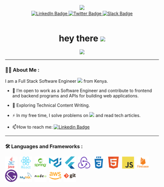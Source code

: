 <div id="header" align="center">
  <img src="https://media.giphy.com/media/M9gbBd9nbDrOTu1Mqx/giphy.gif" width="100"/>
</div>

<div id="badges" align="center">
  <a href="https://www.linkedin.com/in/japheth-namukuru-26a631194">
    <img src="https://img.shields.io/badge/LinkedIn-blue?style=for-the-badge&logo=linkedin&logoColor=white" alt="LinkedIn Badge"/>
  </a>
  <a href="https://twitter.com/JaphethNamukuru?t=fT7MZYHhMbOUzarNXlK_4w&s=09">
    <img src="https://img.shields.io/badge/Twitter-blue?style=for-the-badge&logo=twitter&logoColor=white" alt="Twitter Badge"/>
  </a>
  <a href="https://dscmasenouniversity.slack.com/archives/C01GX9ZVD8T/p1608008376000200">
    <img src="https://img.shields.io/badge/Slack-darkmagenta?style=for-the-badge&logo=slack&logoColor=blue" alt="Slack Badge"/>
  </a>
</div>
<div id="counter" align="center">
<img src="https://komarev.com/ghpvc/?username=Namukuru254&style=flat-square&color=blue" alt=""/>
  <h1>
  hey there
  <img src="https://media.giphy.com/media/hvRJCLFzcasrR4ia7z/giphy.gif" width="30px"/>
</h1>
</div>
<div align="center">
  <img src="https://raw.githubusercontent.com/MicaelliMedeiros/micaellimedeiros/master/image/computer-illustration.png" width="" height=""/>
</div>

---

### :man_technologist: About Me :
I am a Full Stack Software Engineer <img src="https://media.giphy.com/media/WUlplcMpOCEmTGBtBW/giphy.gif" width="30"> from Kenya.
- :telescope: I’m open to work as a Software Engineer and contribute to frontend and backend programs and APIs for building web applications.

- :seedling: Exploring Technical Content Writing.

- :zap: In my free time, I solve problems on [<IMG src="https://img.shields.io/badge/Codewars-white?style=for-the-badge&logo=codewars&logoColor=orange"/>](https://www.google.com/url?sa=t&source=web&rct=j&url=https://www.codewars.com/&ved=2ahUKEwimpKzut4_5AhWNw4UKHWiTCM8QFnoECAsQAQ&usg=AOvVaw3dk_cBsaivKzOmQjAUXBGD) and read tech articles.

- :mailbox:How to reach me: [![Linkedin Badge](https://img.shields.io/badge/-LinkedIn-blue?style=flat&logo=Linkedin&logoColor=white)](https://www.linkedin.com/in/japheth-namukuru-26a631194)

---

### :hammer_and_wrench: Languages and Frameworks :
<div>
  <img src="https://github.com/devicons/devicon/blob/master/icons/java/java-original-wordmark.svg" title="Java" alt="Java" width="40" height="40"/>&nbsp;
  <img src="https://github.com/devicons/devicon/blob/master/icons/react/react-original-wordmark.svg" title="React" alt="React" width="40" height="40"/>&nbsp;
  <img src="https://github.com/devicons/devicon/blob/master/icons/spring/spring-original-wordmark.svg" title="Spring" alt="Spring" width="40" height="40"/>&nbsp;
  <img src="https://github.com/devicons/devicon/blob/master/icons/materialui/materialui-original.svg" title="Material UI" alt="Material UI" width="40" height="40"/>&nbsp;
  <img src="https://github.com/devicons/devicon/blob/master/icons/flutter/flutter-original.svg" title="Flutter" alt="Flutter" width="40" height="40"/>&nbsp;
  <img src="https://github.com/devicons/devicon/blob/master/icons/redux/redux-original.svg" title="Redux" alt="Redux " width="40" height="40"/>&nbsp;
  <img src="https://github.com/devicons/devicon/blob/master/icons/css3/css3-plain-wordmark.svg"  title="CSS3" alt="CSS" width="40" height="40"/>&nbsp;
  <img src="https://github.com/devicons/devicon/blob/master/icons/html5/html5-original.svg" title="HTML5" alt="HTML" width="40" height="40"/>&nbsp;
  <img src="https://github.com/devicons/devicon/blob/master/icons/javascript/javascript-original.svg" title="JavaScript" alt="JavaScript" width="40" height="40"/>&nbsp;
  <img src="https://github.com/devicons/devicon/blob/master/icons/firebase/firebase-plain-wordmark.svg" title="Firebase" alt="Firebase" width="40" height="40"/>&nbsp;
  <img src="https://github.com/devicons/devicon/blob/master/icons/gatsby/gatsby-original.svg" title="Gatsby"  alt="Gatsby" width="40" height="40"/>&nbsp;
  <img src="https://github.com/devicons/devicon/blob/master/icons/mysql/mysql-original-wordmark.svg" title="MySQL"  alt="MySQL" width="40" height="40"/>&nbsp;
  <img src="https://github.com/devicons/devicon/blob/master/icons/nodejs/nodejs-original-wordmark.svg" title="NodeJS" alt="NodeJS" width="40" height="40"/>&nbsp;
  <img src="https://github.com/devicons/devicon/blob/master/icons/amazonwebservices/amazonwebservices-plain-wordmark.svg" title="AWS" alt="AWS" width="40" height="40"/>&nbsp;
  <img src="https://github.com/devicons/devicon/blob/master/icons/git/git-original-wordmark.svg" title="Git" **alt="Git" width="40" height="40"/>
</div>
<!--
### Hi there 👋
**Namukuru254/Namukuru254** is a ✨ _special_ ✨ repository because its `README.md` (this file) appears on your GitHub profile.

Here are some ideas to get you started:

- 🔭 I’m currently working on C projects...
- 🌱 I’m currently learning software engeneering at ALX...
- 👯 I’m looking to collaborate on any project...
- 🤔 I’m looking for help with software engineering resources...
- 💬 Ask me about C programming...
- 📫 How to reach me: ...
- 😄 Pronouns: ...
- ⚡ Fun fact: ...
-->
